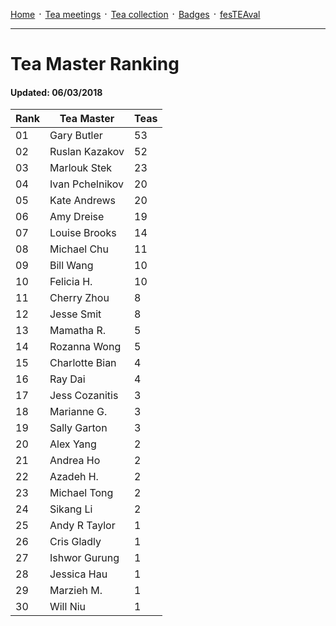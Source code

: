 [Home](./README.md) ᛫ [Tea meetings](./MEETINGS.md) ᛫ [Tea collection](./COLLECTION.md) ᛫ [Badges](./BADGES.md) ᛫ [fesTEAval](./FESTEAVAL.md)

-----

# Tea Master Ranking
#### Updated: 06/03/2018

| Rank | Tea Master         | Teas |
|------|--------------------|------|
| 01   | Gary Butler        | 53   |
| 02   | Ruslan Kazakov     | 52   |
| 03   | Marlouk Stek       | 23   |
| 04   | Ivan Pchelnikov    | 20   |
| 05   | Kate Andrews       | 20   |
| 06   | Amy Dreise         | 19   |
| 07   | Louise Brooks      | 14   |
| 08   | Michael Chu        | 11   |
| 09   | Bill Wang          | 10   |
| 10   | Felicia H.         | 10   |
| 11   | Cherry Zhou        | 8    |
| 12   | Jesse Smit         | 8    |
| 13   | Mamatha R.         | 5    |
| 14   | Rozanna Wong       | 5    |
| 15   | Charlotte Bian     | 4    |
| 16   | Ray Dai            | 4    |
| 17   | Jess Cozanitis     | 3    |
| 18   | Marianne G.        | 3    |
| 19   | Sally Garton       | 3    |
| 20   | Alex Yang          | 2    |
| 21   | Andrea Ho          | 2    |
| 22   | Azadeh H.          | 2    |
| 23   | Michael Tong       | 2    |
| 24   | Sikang Li          | 2    |
| 25   | Andy R Taylor      | 1    |
| 26   | Cris Gladly        | 1    |
| 27   | Ishwor Gurung      | 1    |
| 28   | Jessica Hau        | 1    |
| 29   | Marzieh M.         | 1    |
| 30   | Will Niu           | 1    |
